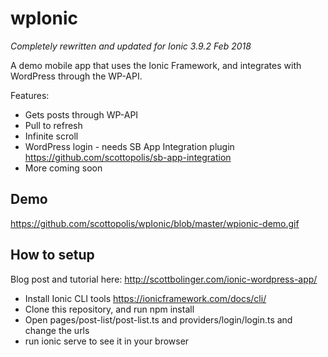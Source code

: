 # wpIonic

*Completely rewritten and updated for Ionic 3.9.2 Feb 2018*

A demo mobile app that uses the Ionic Framework, and integrates with WordPress through the WP-API.

Features:

- Gets posts through WP-API
- Pull to refresh
- Infinite scroll
- WordPress login - needs SB App Integration plugin https://github.com/scottopolis/sb-app-integration
- More coming soon

## Demo

https://github.com/scottopolis/wpIonic/blob/master/wpionic-demo.gif

## How to setup

Blog post and tutorial here: http://scottbolinger.com/ionic-wordpress-app/

- Install Ionic CLI tools https://ionicframework.com/docs/cli/
- Clone this repository, and run npm install
- Open pages/post-list/post-list.ts and providers/login/login.ts and change the urls
- run ionic serve to see it in your browser

